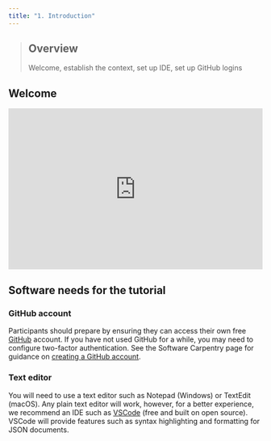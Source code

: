 ```yaml
---
title: "1. Introduction"
---
```


> ## Overview
> Welcome, establish the context, set up IDE, set up GitHub logins

## Welcome

<div style='position: relative; padding-bottom: 56.25%; padding-top: 35px; height: 0; overflow: hidden;'><iframe sandbox='allow-scripts allow-same-origin allow-presentation' allowfullscreen='true' allowtransparency='true' frameborder='0' height='315' src='https://www.mentimeter.com/app/presentation/alwsrhbfa1opyjm75jijkhh21qg57ky4/embed' style='position: absolute; top: 0; left: 0; width: 100%; height: 100%;' width='420'></iframe></div>

## Software needs for the tutorial

### GitHub account

Participants should prepare by ensuring they can access their own free [GitHub](https://github.com/) account. If you have not used GitHub for a while, you may need to configure two-factor authentication. See the Software Carpentry page for guidance on [creating a GitHub account](https://swcarpentry.github.io/git-novice/#creating-a-github-account).

### Text editor

You will need to use a text editor such as Notepad (Windows) or TextEdit (macOS). Any plain text editor will work, however, for a better experience, we recommend an IDE such as [VSCode](https://code.visualstudio.com/download) (free and built on open source). VSCode will provide features such as syntax highlighting and formatting for JSON documents.